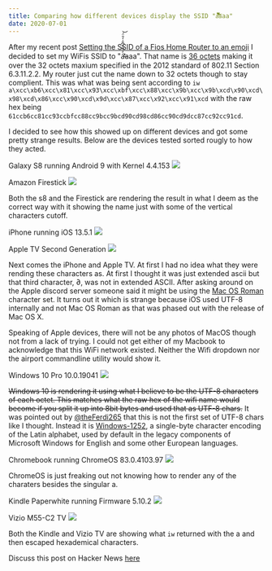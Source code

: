 ```yaml
---
title: Comparing how different devices display the SSID "á̶̛̛̓̿̈͐͆̐̇̒̑̈́͘͝aaa"
date: 2020-07-01
---
```


After my recent post [Setting the SSID of a Fios Home Router to an emoji](https://hamptonmoore.com/posts/fios-home-router-emoji/) I decided to set my WiFis SSID to "á̶̛̛̓̿̈͐͆̐̇̒̑̈́͘͝aaa".
That name is [36 octets](https://mothereff.in/byte-counter#a%CC%B6%CC%81%CC%93%CC%BF%CC%88%CC%9B%CC%9B%CD%90%CD%98%CD%86%CC%90%CD%9D%CC%87%CC%92%CC%91%CD%84aaa) making it over the 32 octets maxium specified in the 2012 standard of 802.11 Section 6.3.11.2.2. 
My router just cut the name down to 32 octets though to stay complient. 
This was what was being sent according to `iw` `a\xcc\xb6\xcc\x81\xcc\x93\xcc\xbf\xcc\x88\xcc\x9b\xcc\x9b\xcd\x90\xcd\x98\xcd\x86\xcc\x90\xcd\x9d\xcc\x87\xcc\x92\xcc\x91\xcd` with the raw hex being `61ccb6cc81cc93ccbfcc88cc9bcc9bcd90cd98cd86cc90cd9dcc87cc92cc91cd`.

I decided to see how this showed up on different devices and got some pretty strange results. Below are the devices tested sorted rougly to how they acted.

Galaxy S8 running Android 9 with Kernel 4.4.153
![](https://cdn.hampton.pw/hampton.pw/resources/iosWifiBug/android.jpg)

Amazon Firestick
![](https://cdn.hampton.pw/hampton.pw/resources/iosWifiBug/firestick.jpg)

Both the s8 and the Firestick are rendering the result in what I deem as the correct way with it showing the name just with some of the vertical characters cutoff.

iPhone running iOS 13.5.1
![](https://cdn.hampton.pw/hampton.pw/resources/iosWifiBug/iphone-ios1351.jpg)

Apple TV Second Generation
![](https://cdn.hampton.pw/hampton.pw/resources/iosWifiBug/appletvgen2.jpg)

Next comes the iPhone and Apple TV. At first I had no idea what they were rending these characters as. At first I thought it was just extended ascii but that third character, ∂, was not in extended ASCII. After asking around on the Apple discord server someone said it might be using the [Mac OS Roman](https://en.wikipedia.org/wiki/Mac_OS_Roman) character set. It turns out it which is strange because iOS used UTF-8 internally and not Mac OS Roman as that was phased out with the release of Mac OS X.

Speaking of Apple devices, there will not be any photos of MacOS though not from a lack of trying. 
I could not get either of my Macbook to acknowledge that this WiFi network existed.
Neither the Wifi dropdown nor the airport commandline utility would show it.

Windows 10 Pro 10.0.19041
![](https://cdn.hampton.pw/hampton.pw/resources/iosWifiBug/windows10.png)

~~Windows 10 is rendering it using what I believe to be the UTF-8 characters of each octet. This matches what the raw hex of the wifi name would become if you split it up into 8bit bytes and used that as UTF-8 chars.~~
It was pointed out by [@theFerdi265](https://twitter.com/theFerdi265) that this is not the first set of UTF-8 chars like I thought. Instead it is [Windows-1252](https://en.wikipedia.org/wiki/Windows-1252), a single-byte character encoding of the Latin alphabet, used by default in the legacy components of Microsoft Windows for English and some other European languages.

Chromebook running ChromeOS 83.0.4103.97
![](https://cdn.hampton.pw/hampton.pw/resources/iosWifiBug/chromeos.jpg)

ChromeOS is just freaking out not knowing how to render any of the charaters besides the singular a.

Kindle Paperwhite running Firmware 5.10.2
![](https://cdn.hampton.pw/hampton.pw/resources/iosWifiBug/kindlepaperwhite.jpg)

Vizio M55-C2 TV
![](https://cdn.hampton.pw/hampton.pw/resources/iosWifiBug/viziom55-c2.jpg)

Both the Kindle and Vizio TV are showing what `iw` returned with the a and then escaped hexademical characters.

Discuss this post on Hacker News [here](https://news.ycombinator.com/item?id=23708056)